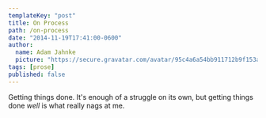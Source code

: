 ```yaml
---
templateKey: "post"
title: On Process
path: /on-process
date: "2014-11-19T17:41:00-0600"
author:
  name: Adam Jahnke
  picture: "https://secure.gravatar.com/avatar/95c4a6a54bb911712b9f153afff92f69?size=200"
tags: [prose]
published: false
---
```


Getting things done. It's enough of a struggle on its own, but getting things done _well_ is what really nags at me.
